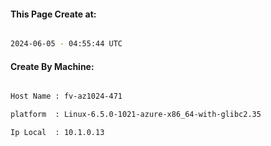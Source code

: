 
   
#### This Page Create at:

```bash

2024-06-05 - 04:55:44 UTC

```

#### Create By Machine:

```bash

Host Name : fv-az1024-471

platform  : Linux-6.5.0-1021-azure-x86_64-with-glibc2.35

Ip Local  : 10.1.0.13

```

